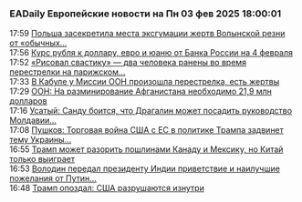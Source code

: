 <h3>EADaily Европейские новости на Пн 03 фев 2025 18:00:01</h3>
<div class="rssn table">
  <span class="smaller gray hspace">17:59</span> <a class="nodecor" href="https://eadaily.com/ru/news/2025/02/03/polsha-zasekretila-mesta-eksgumacii-zhertv-volynskoy-rezni-ot-obychnyh-sumasshedshih">Польша засекретила места эксгумации жертв Волынской резни от «обычных...</a>
</div>
<div class="rssn table">
  <span class="smaller gray hspace">17:56</span> <a class="nodecor" href="https://eadaily.com/ru/news/2025/02/03/kurs-rublya-k-dollaru-evro-i-yuanyu-ot-banka-rossii-na-4-fevralya">Курс рубля к доллару, евро и юаню от Банка России на 4 февраля</a>
</div>
<div class="rssn table">
  <span class="smaller gray hspace">17:52</span> <a class="nodecor" href="https://eadaily.com/ru/news/2025/02/03/risoval-svastiku-dva-cheloveka-raneny-vo-vremya-perestrelki-na-parizhskom-vokzale">«Рисовал свастику» — два человека ранены во время перестрелки на парижском...</a>
</div>
<div class="rssn table">
  <span class="smaller gray hspace">17:33</span> <a class="nodecor" href="https://eadaily.com/ru/news/2025/02/03/v-kabule-u-missii-oon-proizoshla-perestrelka-est-zhertvy">В Кабуле у Миссии ООН произошла перестрелка, есть жертвы</a>
</div>
<div class="rssn table">
  <span class="smaller gray hspace">17:29</span> <a class="nodecor" href="https://eadaily.com/ru/news/2025/02/03/oon-na-razminirovanie-afganistana-neobhodimo-219-mln-dollarov">ООН: На разминирование Афганистана необходимо 21,9 млн долларов</a>
</div>
<div class="rssn table">
  <span class="smaller gray hspace">17:16</span> <a class="nodecor" href="https://eadaily.com/ru/news/2025/02/03/usatyy-sandu-boitsya-chto-dragalin-mozhet-posadit-rukovodstvo-moldavii-za-korrupciyu">Усатый: Санду боится, что Драгалин может посадить руководство Молдавии...</a>
</div>
<div class="rssn table">
  <span class="smaller gray hspace">17:08</span> <a class="nodecor" href="https://eadaily.com/ru/news/2025/02/03/pushkov-torgovaya-voyna-ssha-s-es-v-politike-trampa-zadvinet-temu-ukrainy-eshche-dalshe">Пушков: Торговая война США с ЕС в политике Трампа задвинет тему Украины...</a>
</div>
<div class="rssn table">
  <span class="smaller gray hspace">16:55</span> <a class="nodecor" href="https://eadaily.com/ru/news/2025/02/03/tramp-mozhet-razorit-poshlinami-kanadu-i-meksiku-no-kitay-tolko-vyigraet">Трамп может разорить пошлинами Канаду и Мексику, но Китай только выиграет</a>
</div>
<div class="rssn table">
  <span class="smaller gray hspace">16:53</span> <a class="nodecor" href="https://eadaily.com/ru/news/2025/02/03/volodin-peredal-prezidentu-indii-privetstvie-i-nailuchshie-pozhelaniya-ot-putina">Володин передал президенту Индии приветствие и наилучшие пожелания от Путин...</a>
</div>
<div class="rssn table">
  <span class="smaller gray hspace">16:48</span> <a class="nodecor" href="https://eadaily.com/ru/news/2025/02/03/tramp-opozdal-ssha-razrushayutsya-iznutri">Трамп опоздал: США разрушаются изнутри</a>
</div>